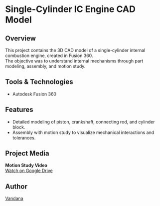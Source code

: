 # Single-Cylinder IC Engine CAD Model

## Overview
This project contains the 3D CAD model of a single-cylinder internal combustion engine, created in Fusion 360.  
The objective was to understand internal mechanisms through part modeling, assembly, and motion study.

## Tools & Technologies
- Autodesk Fusion 360

## Features
- Detailed modeling of piston, crankshaft, connecting rod, and cylinder block.
- Assembly with motion study to visualize mechanical interactions and tolerances.

## Project Media
**Motion Study Video**  
[Watch on Google Drive](https://drive.google.com/file/d/11VWZF9wQbVChq0dOsji8_PZSf4rzhyLV/view?usp=sharing) 

## Author
[Vandana](https://github.com/van-danaa)
